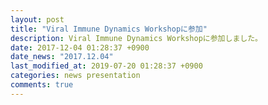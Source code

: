 ```yaml
---
layout: post
title: "Viral Immune Dynamics Workshopに参加"
description: Viral Immune Dynamics Workshopに参加しました。
date: 2017-12-04 01:28:37 +0900
date_news: "2017.12.04"
last_modified_at: 2019-07-20 01:28:37 +0900
categories: news presentation
comments: true
---
```


